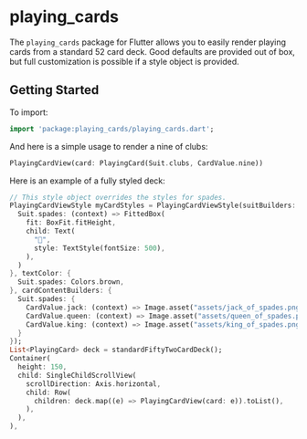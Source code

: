 # playing_cards

The `playing_cards` package for Flutter allows you to easily render playing cards from a standard 52 card deck. Good defaults are provided out of box, but full customization is possible if a style object is provided.

## Getting Started

To import:

```dart
import 'package:playing_cards/playing_cards.dart';
```

And here is a simple usage to render a nine of clubs:

```dart
PlayingCardView(card: PlayingCard(Suit.clubs, CardValue.nine))
```

Here is an example of a fully styled deck:

```dart
// This style object overrides the styles for spades.
PlayingCardViewStyle myCardStyles = PlayingCardViewStyle(suitBuilders: {
  Suit.spades: (context) => FittedBox(
    fit: BoxFit.fitHeight,
    child: Text(
      "💩",
      style: TextStyle(fontSize: 500),
    ),
  )
}, textColor: {
  Suit.spades: Colors.brown,
}, cardContentBuilders: {
  Suit.spades: {
    CardValue.jack: (context) => Image.asset("assets/jack_of_spades.png"),
    CardValue.queen: (context) => Image.asset("assets/queen_of_spades.png"),
    CardValue.king: (context) => Image.asset("assets/king_of_spades.png"),
  }
});
List<PlayingCard> deck = standardFiftyTwoCardDeck();
Container(
  height: 150,
  child: SingleChildScrollView(
    scrollDirection: Axis.horizontal,
    child: Row(
      children: deck.map((e) => PlayingCardView(card: e)).toList(),
    ),
  ),
),
```
